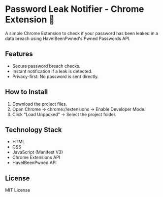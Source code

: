# Password Leak Notifier - Chrome Extension 🔐

A simple Chrome Extension to check if your password has been leaked in a data breach using HaveIBeenPwned's Pwned Passwords API.

## Features
- Secure password breach checks.
- Instant notification if a leak is detected.
- Privacy-first: No password is sent directly.

## How to Install
1. Download the project files.
2. Open Chrome → chrome://extensions → Enable Developer Mode.
3. Click "Load Unpacked" → Select the project folder.

## Technology Stack
- HTML
- CSS
- JavaScript (Manifest V3)
- Chrome Extensions API
- HaveIBeenPwned API

## License
MIT License
